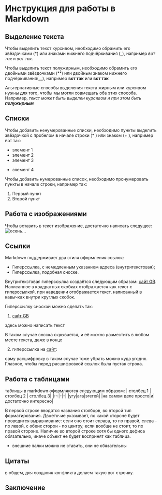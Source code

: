 # Инструкция для работы в Markdown

## Выделение текста

Чтобы выделить текст курсивом, необходимо обрамить его звёздочками (*) или знаками нижнего подчёркивания (_), например *вот так* и _вот так_.

Чтобы выделить текст полужирным, необходимо обрамить его двойными звёздочками (**) или двойным знаком нижнего подчёркивания(__), например **вот так** или __вот так__

Альтернативные способы выделения текста жирным или курсивом нужны для того, чтобы мы могли совмещать оба этих способа. Например, _текст может быть выделен курсивом и при этом быть **полужирным**_

## Списки
Чтобы добавить ненумерованные списки, необходимо пункты выделить звёздочкой с пробелом в начале строки (* ) или знаком (+ ), например вот так:
* элемент 1
* элемент 2
* элемент 3
+ элемент 4

Чтобы добавить нумерованные список, необходимо пронумеровать пункты в начале строки, например так:
1. Первый пункт
2. Второй пункт

## Работа с изображениями

Чтобы вставить в текст изображение, достаточно написать следущее:
![осень...](%D1%84%D0%BE%D1%82%D0%BA%D0%B0.JPG)

## Ссылки

Markdown поддерживает два стиля оформления ссылок:

* Гиперссылка, с немедленным указанием адреса (внутритекстовая);
* Гиперссылка, подобная сноске.

Внутритекстовая гиперссылка создаётся следующим образом: [сайт GB](https://gb.ru/ "Geek Brains"). Написанное в квадратных скобках отображается как текст с гиперссылкой, при наведении отображается текст, написанный в кавычках внутри круглых скобок.

Гиперссылку сноской можно сделать так:
1. [сайт GB][1]

здесь можно написать текст

В таком случае сноска скрывается, и её можно разместить в любом месте текста, даже в конце

2. гиперссылка на [сайт]:

саму расшифровку в таком случае тоже убрать можно куда угодно. Главное, чтобы перед расшифровкой ссылок была пустая строка.

[1]: https://gb.ru/ "подсказка"
[сайт]: https://gb.ru/ "опять же подсказка"


## Работа с таблицами

таблицы в markdown оформляются следующим образом:
| столбец 1 | столбец 2 | столбец 3|
|:-:|-|-|
|угу|ага|эгегей|
|на самом деле просто|и|достаточно интересно|

В первой строке вводятся названия столбцов, во второй тип форматирования. Двоеточие указывает, по какой стороне будет проводится выравнивание: если оно стоит справа, то по правой, слева - по левой, с обеих сторон - по центру, если вообще не стоит, то по правой стороне. Наличие во второй строке хотя бы одного дефиса обязательно, иначе объект не будет воспринят как таблица.

* внешние палки можно не ставить, они не обязательны

## Цитаты

в общем, для создания конфликта делаем такую вот строчку.

## Заключение